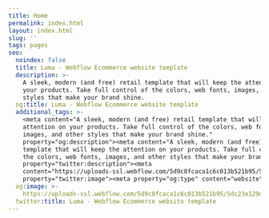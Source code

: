 ```yaml
---
title: Home
permalink: index.html
layout: index.html
slug: ''
tags: pages
seo:
  noindex: false
  title: Luma - Webflow Ecommerce website template
  description: >-
    A sleek, modern (and free) retail template that will keep the attention on
    your products. Take full control of the colors, web fonts, images, and other
    styles that make your brand shine.
  og:title: Luma - Webflow Ecommerce website template
  additional_tags: >-
    <meta content="A sleek, modern (and free) retail template that will keep the
    attention on your products. Take full control of the colors, web fonts,
    images, and other styles that make your brand shine."
    property="og:description"><meta content="A sleek, modern (and free) retail
    template that will keep the attention on your products. Take full control of
    the colors, web fonts, images, and other styles that make your brand shine."
    property="twitter:description"><meta
    content="https://uploads-ssl.webflow.com/5d9c8fcaca1c6c013b521b95/5dc23e129dcd8e59a2a18652_luma-og.jpg"
    property="twitter:image"><meta property="og:type" content="website">
  og:image: >-
    https://uploads-ssl.webflow.com/5d9c8fcaca1c6c013b521b95/5dc23e129dcd8e59a2a18652_luma-og.jpg
  twitter:title: Luma - Webflow Ecommerce website template
---
```



